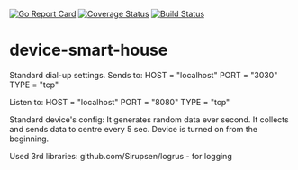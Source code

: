 [![Go Report Card](https://goreportcard.com/badge/github.com/kostiamol/fridgems)](https://goreportcard.com/report/github.com/kostiamol/fridgems)
[![Coverage Status](https://coveralls.io/repos/github/kostiamol/fridgems/badge.svg?branch=master)](https://coveralls.io/github/kostiamol/fridgems?branch=master)
[![Build Status](https://travis-ci.org/kostiamol/fridgems.svg?branch=master)](https://travis-ci.org/kostiamol/fridgems)
# device-smart-house
Standard dial-up settings.
Sends to: 
HOST = "localhost"
PORT = "3030"
TYPE = "tcp"

Listen to: 
HOST = "localhost"
PORT = "8080"
TYPE = "tcp"

Standard device's config:
It generates random data ever second. It collects and sends data to centre every 5 sec.
Device is turned on from the beginning. 

Used 3rd libraries: 
github.com/Sirupsen/logrus - for logging
